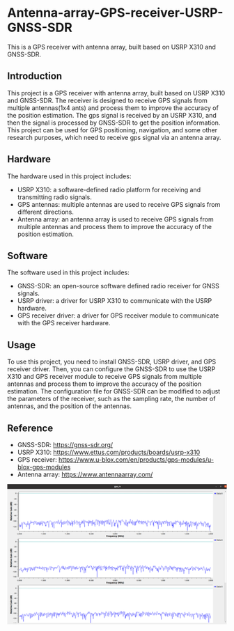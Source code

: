 # Antenna-array-GPS-receiver-USRP-GNSS-SDR
This is a GPS receiver with antenna array, built based on USRP X310 and GNSS-SDR.

## Introduction
This project is a GPS receiver with antenna array, built based on USRP X310 and GNSS-SDR. The receiver is designed to receive GPS signals from multiple antennas(1x4 ants) and process them to improve the accuracy of the position estimation. The gps signal is received by an USRP X310, and then the signal is processed by GNSS-SDR to get the position information. This project can be used for GPS positioning, navigation, and some other research purposes, which need to receive gps signal via an antenna array.

## Hardware
The hardware used in this project includes:
- USRP X310: a software-defined radio platform for receiving and transmitting radio signals.
- GPS antennas: multiple antennas are used to receive GPS signals from different directions.
- Antenna array: an antenna array is used to receive GPS signals from multiple antennas and process them to improve the accuracy of the position estimation.

## Software
The software used in this project includes:
- GNSS-SDR: an open-source software defined radio receiver for GNSS signals.
- USRP driver: a driver for USRP X310 to communicate with the USRP hardware.
- GPS receiver driver: a driver for GPS receiver module to communicate with the GPS receiver hardware.

## Usage
To use this project, you need to install GNSS-SDR, USRP driver, and GPS receiver driver. Then, you can configure the GNSS-SDR to use the USRP X310 and GPS receiver module to receive GPS signals from multiple antennas and process them to improve the accuracy of the position estimation. The configuration file for GNSS-SDR can be modified to adjust the parameters of the receiver, such as the sampling rate, the number of antennas, and the position of the antennas.

## Reference
- GNSS-SDR: https://gnss-sdr.org/
- USRP X310: https://www.ettus.com/products/boards/usrp-x310
- GPS receiver: https://www.u-blox.com/en/products/gps-modules/u-blox-gps-modules
- Antenna array: https://www.antennaarray.com/

![test](/figs/Snipaste_2024-12-27_10-43-32.png)